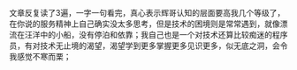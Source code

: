 

文章反复读了3遍，一字一句看完，真心表示辉哥认知的层面要高我几个等级了，在你说的服务精神上自己确实没太多思考，但是技术的困境则是常常遇到，就像漂流在汪洋中的小船，没有停泊和依靠；我自己也是一个对技术还算比较痴迷的程序员，有对技术无止境的渴望，渴望学到更多掌握更多见识更多，似无底之洞，会令我感觉不寒而栗；

